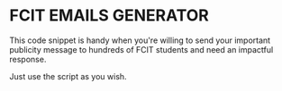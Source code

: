 # FCIT EMAILS GENERATOR

This code snippet is handy when you're willing to send your important publicity message to hundreds of FCIT students and need an impactful response.

Just use the script as you wish.
